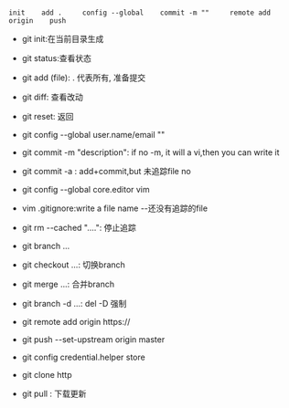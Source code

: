 #

    init    add .     config --global    commit -m ""     remote add origin    push


- git init:在当前目录生成
- git status:查看状态
- git add (file): . 代表所有,  准备提交
- git diff: 查看改动
- git reset: 返回
- git config --global user.name/email ""
- git commit -m "description": if no -m, it will a vi,then you can write it
- git commit -a : add+commit,but 未追踪file no
- git config --global core.editor vim
- vim .gitignore:write a file name --还没有追踪的file
- git rm --cached "....": 停止追踪
- git branch ...
- git checkout ...: 切换branch
- git merge ...: 合并branch
- git branch -d ...: del  -D 强制
- git remote add origin https://
- git push --set-upstream origin master
- git config credential.helper store




- git clone http
- git pull : 下载更新 
